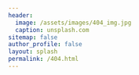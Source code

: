 ```yaml
---
header:
  image: /assets/images/404_img.jpg
  caption: unsplash.com
sitemap: false
author_profile: false
layout: splash
permalink: /404.html
---
```

